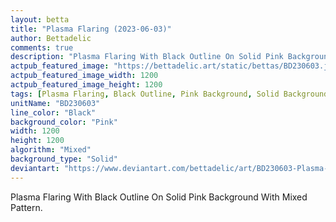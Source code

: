 ```yaml
---
layout: betta
title: "Plasma Flaring (2023-06-03)"
author: Bettadelic
comments: true
description: "Plasma Flaring With Black Outline On Solid Pink Background With Mixed Pattern."
actpub_featured_image: "https://bettadelic.art/static/bettas/BD230603.jpg"
actpub_featured_image_width: 1200
actpub_featured_image_height: 1200
tags: [Plasma Flaring, Black Outline, Pink Background, Solid Background Pattern, Mixed Pattern, June 2023]
unitName: "BD230603"
line_color: "Black"
background_color: "Pink"
width: 1200
height: 1200
algorithm: "Mixed"
background_type: "Solid"
deviantart: "https://www.deviantart.com/bettadelic/art/BD230603-Plasma-Flaring-2023-06-03-965528955"
---
```


Plasma Flaring With Black Outline On Solid Pink Background With Mixed Pattern.
